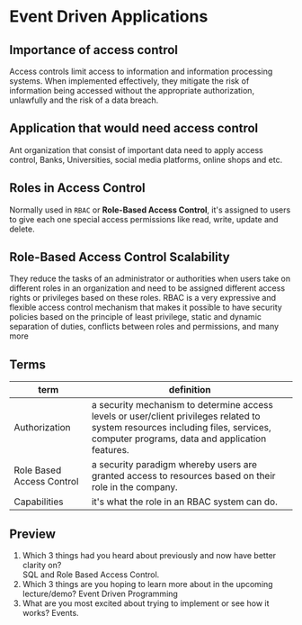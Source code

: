 # Event Driven Applications  

## Importance of access control  
Access controls limit access to information and information processing systems. When implemented effectively, they mitigate the risk of information being accessed without the appropriate authorization, unlawfully and the risk of a data breach.  
## Application that would need access control  
Ant organization that consist of important data need to apply access control, Banks, Universities, social media platforms, online shops and etc.  
## Roles in Access Control  
Normally used in `RBAC` or **Role-Based Access Control**, it's assigned to users to give each one special access permissions like read, write, update and delete.  
## Role-Based Access Control Scalability  
They reduce the tasks of an administrator or authorities when users take on different roles in an organization and need to be assigned different access rights or privileges based on these roles. RBAC is a very expressive and flexible access control mechanism that makes it possible to have security policies based on the principle of least privilege, static and dynamic separation of duties, conflicts between roles and permissions, and many more  




## Terms  
term | definition 
--- | ---
Authorization | a security mechanism to determine access levels or user/client privileges related to system resources including files, services, computer programs, data and application features.
Role Based Access Control |  a security paradigm whereby users are granted access to resources based on their role in the company.
Capabilities | it's what the role in an RBAC system can do.  

 


## Preview  
1. Which 3 things had you heard about previously and now have better clarity on?  
SQL and Role Based Access Control.
1. Which 3 things are you hoping to learn more about in the upcoming lecture/demo?
Event Driven Programming 
1. What are you most excited about trying to implement or see how it works?
Events.  
